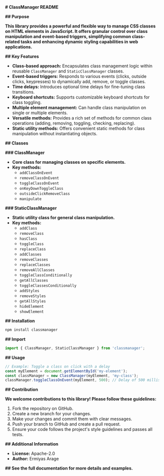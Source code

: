  **# ClassManager README**

**## Purpose**

**This library provides a powerful and flexible way to manage CSS classes on HTML elements in JavaScript. It offers granular control over class manipulation and event-based triggers, simplifying common class-related tasks and enhancing dynamic styling capabilities in web applications.**

**## Key Features**

- **Class-based approach:** Encapsulates class management logic within reusable `ClassManager` and `StaticClassManager` classes.
- **Event-based triggers:** Responds to various events (clicks, outside clicks, keypresses) to dynamically add, remove, or toggle classes.
- **Time delays:** Introduces optional time delays for fine-tuning class transitions.
- **Keyboard shortcuts:** Supports customizable keyboard shortcuts for class toggling.
- **Multiple element management:** Can handle class manipulation on single or multiple elements.
- **Versatile methods:** Provides a rich set of methods for common class operations (adding, removing, toggling, checking, replacing).
- **Static utility methods:** Offers convenient static methods for class manipulation without instantiating objects.

**## Classes**

**### ClassManager**

- **Core class for managing classes on specific elements.**
- **Key methods:**
    - `addClassOnEvent`
    - `removeClassOnEvent`
    - `toggleClassOnEvent`
    - `onKeyDownToggleClass`
    - `outsideClickRemoveClass`
    - `manipulate`

**### StaticClassManager**

- **Static utility class for general class manipulation.**
- **Key methods:**
    - `addClass`
    - `removeClass`
    - `hasClass`
    - `toggleClass`
    - `replaceClass`
    - `addClasses`
    - `removeClasses`
    - `replaceClasses`
    - `removeAllClasses`
    - `toggleClassConditionally`
    - `getAllClasses`
    - `toggleClassesConditionally`
    - `addStyles`
    - `removeStyles`
    - `getAllStyles`
    - `hideElement`
    - `showElement`

**## Installation**

```bash
npm install classmanager
```

**## Import**

```javascript
import { ClassManager, StaticClassManager } from 'classmanager';
```

**## Usage**

```javascript
// Example: Toggle a class on click with a delay
const myElement = document.getElementById('my-element');
const classManager = new ClassManager(myElement, 'my-class');
classManager.toggleClassOnEvent(myElement, 500); // Delay of 500 milliseconds
```

**## Contribution**

**We welcome contributions to this library! Please follow these guidelines:**

1. Fork the repository on GitHub.
2. Create a new branch for your changes.
3. Make your changes and commit them with clear messages.
4. Push your branch to GitHub and create a pull request.
5. Ensure your code follows the project's style guidelines and passes all tests.

**## Additional Information**

- **License:** Apache-2.0
- **Author:** Ermiyas Arage

**## See the full documentation for more details and examples.**
